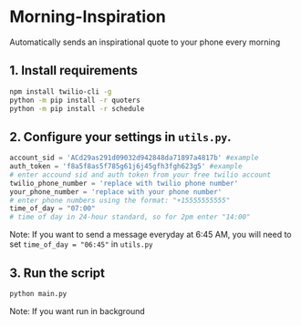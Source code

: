 # Morning-Inspiration
Automatically sends an inspirational quote to your phone every morning

## 1. Install requirements
```bash
npm install twilio-cli -g
python -m pip install -r quoters
python -m pip install -r schedule

```

## 2. Configure your settings in `utils.py`.
```py
account_sid = 'ACd29as291d09032d942848da71897a4817b' #example
auth_token = 'f8a5f8as5f785g61j6j45gfh3fgh623g5' #example
# enter accound sid and auth token from your free twilio account
twilio_phone_number = 'replace with twilio phone number'
your_phone_number = 'replace with your phone number'
# enter phone numbers using the format: "+15555555555"
time_of_day = "07:00"
# time of day in 24-hour standard, so for 2pm enter "14:00"
```

Note: If you want to send a message everyday at 6:45 AM, you will need to set `time_of_day = "06:45"` in `utils.py`

## 3. Run the script
```bash
python main.py
```
Note: If you want run in background
